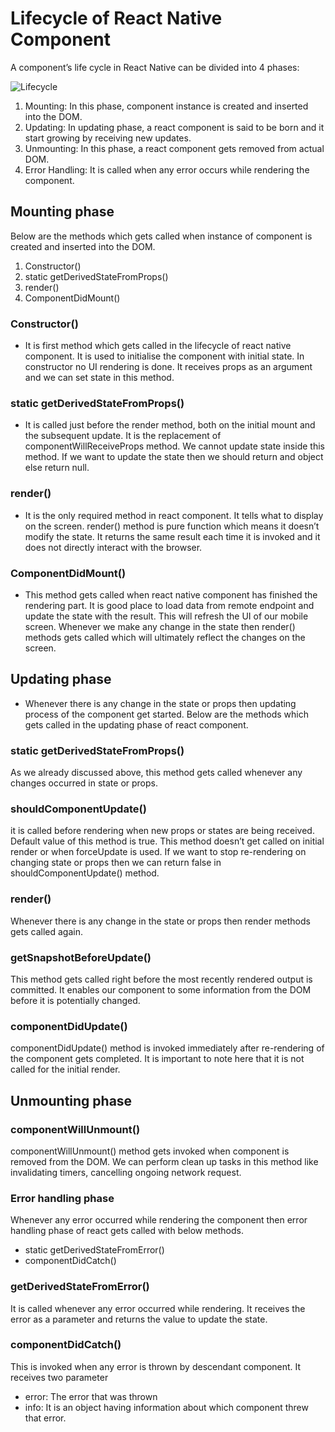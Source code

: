 # Lifecycle of React Native Component
 A component’s life cycle in React Native can be divided into 4 phases:

 ![Lifecycle](image.png)

1. Mounting: In this phase, component instance is created and inserted into the DOM.
2. Updating: In updating phase, a react component is said to be born and it start growing by receiving new updates.
3. Unmounting: In this phase, a react component gets removed from actual DOM.
4. Error Handling: It is called when any error occurs while rendering the component.


## Mounting phase

Below are the methods which gets called when instance of component is created and inserted into the DOM.

1. Constructor()
2. static getDerivedStateFromProps()
3. render()
4. ComponentDidMount()

### Constructor()
* It is first method which gets called in the lifecycle of react native component. It is used to initialise the component with initial state. In constructor no UI rendering is done. It receives props as an argument and we can set state in this method.

### static getDerivedStateFromProps()
* It is called just before the render method, both on the initial mount and the subsequent update. It is the replacement of componentWillReceiveProps method. We cannot update state inside this method. If we want to update the state then we should return and object else return null.

### render()
* It is the only required method in react component. It tells what to display on the screen. render() method is pure function which means it doesn’t modify the state. It returns the same result each time it is invoked and it does not directly interact with the browser.

### ComponentDidMount()
* This method gets called when react native component has finished the rendering part. It is good place to load data from remote endpoint and update the state with the result. This will refresh the UI of our mobile screen. Whenever we make any change in the state then render() methods gets called which will ultimately reflect the changes on the screen.

## Updating phase
* Whenever there is any change in the state or props then updating process of the component get started. Below are the methods which gets called in the updating phase of react component.

### static getDerivedStateFromProps()
As we already discussed above, this method gets called whenever any changes occurred in state or props.

### shouldComponentUpdate()
it is called before rendering when new props or states are being received. Default value of this method is true. This method doesn’t get called on initial render or when forceUpdate is used. If we want to stop re-rendering on changing state or props then we can return false in shouldComponentUpdate() method.

### render()
Whenever there is any change in the state or props then render methods gets called again.

### getSnapshotBeforeUpdate()
This method gets called right before the most recently rendered output is committed. It enables our component to some information from the DOM before it is potentially changed.

### componentDidUpdate()
componentDidUpdate() method is invoked immediately after re-rendering of the component gets completed. It is important to note here that it is not called for the initial render.

## Unmounting phase

### componentWillUnmount()
componentWillUnmount() method gets invoked when component is removed from the DOM. We can perform clean up tasks in this method like invalidating timers, cancelling ongoing network request.

### Error handling phase
Whenever any error occurred while rendering the component then error handling phase of react gets called with below methods.

* static getDerivedStateFromError()
* componentDidCatch()

### getDerivedStateFromError()
It is called whenever any error occurred while rendering. It receives the error as a parameter and returns the value to update the state.

### componentDidCatch()

This is invoked when any error is thrown by descendant component. It receives two parameter

* error: The error that was thrown
* info: It is an object having information about which component threw that error.